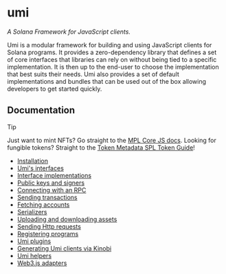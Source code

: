 # umi

_A Solana Framework for JavaScript clients._

Umi is a modular framework for building and using JavaScript clients for Solana programs. It provides a zero-dependency library that defines a set of core interfaces that libraries can rely on without being tied to a specific implementation. It is then up to the end-user to choose the implementation that best suits their needs. Umi also provides a set of default implementations and bundles that can be used out of the box allowing developers to get started quickly.

## Documentation

> [!TIP]
> Just want to mint NFTs? Go straight to the [MPL Core JS docs](https://developers.metaplex.com/core/sdk/javascript).
> Looking for fungible tokens? Straight to the [Token Metadata SPL Token Guide](https://developers.metaplex.com/guides/javascript/how-to-create-an-spl-token-on-solana)!

- [Installation](https://developers.metaplex.com/umi/getting-started)
- [Umi's interfaces](https://developers.metaplex.com/umi/interfaces)
- [Interface implementations](https://developers.metaplex.com/umi/implementations)
- [Public keys and signers](https://developers.metaplex.com/umi/public-keys-and-signers)
- [Connecting with an RPC](https://developers.metaplex.com/umi/rpc)
- [Sending transactions](https://developers.metaplex.com/umi/transactions)
- [Fetching accounts](https://developers.metaplex.com/umi/accounts)
- [Serializers](https://developers.metaplex.com/umi/serializers)
- [Uploading and downloading assets](https://developers.metaplex.com/umi/storage)
- [Sending Http requests](https://developers.metaplex.com/umi/http-requests)
- [Registering programs](https://developers.metaplex.com/umi/programs)
- [Umi plugins](https://developers.metaplex.com/umi/plugins)
- [Generating Umi clients via Kinobi](https://developers.metaplex.com/umi/kinobi)
- [Umi helpers](https://developers.metaplex.com/umi/helpers)
- [Web3.js adapters](https://developers.metaplex.com/umi/web3js-adapters)
